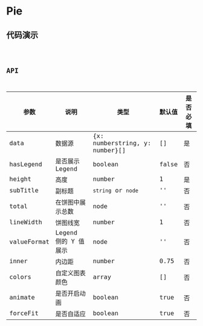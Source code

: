 # Pie

## 代码演示

<code src="../../../src/components/Charts/Pie/demo/basic.tsx" />

## API

| 参数        | 说明                 | 类型                           | 默认值 | 是否必填 |
| ----------- | -------------------- | ------------------------------ | ------ | -------- |
| data        | 数据源               | {x: numberstring, y: number}[] | []     | 是       |
| hasLegend   | 是否展示 Legend      | boolean                        | false  | 否       |
| height      | 高度                 | number                         | 1      | 是       |
| subTitle    | 副标题               | `string` or `node`             | ''     | 否       |
| total       | 在饼图中展示总数     | node                           | ''     | 否       |
| lineWidth   | 饼图线宽             | number                         | 1      | 否       |
| valueFormat | Legend 侧的 Y 值展示 | node                           | ''     | 否       |
| inner       | 内边距               | number                         | 0.75   | 否       |
| colors      | 自定义图表颜色       | array                          | []     | 否       |
| animate     | 是否开启动画         | boolean                        | true   | 否       |
| forceFit    | 是否自适应           | boolean                        | true   | 否       |
